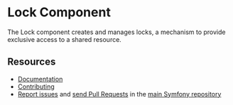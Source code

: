 Lock Component
==============

The Lock component creates and manages locks, a mechanism to provide exclusive
access to a shared resource.

Resources
---------

 * [Documentation](https://symfony.com/doc/current/components/lock.html)
 * [Contributing](https://symfony.com/doc/current/contributing/index.html)
 * [Report issues](https://github.com/symfony/symfony/issues) and
   [send Pull Requests](https://github.com/symfony/symfony/pulls)
   in the [main Symfony repository](https://github.com/symfony/symfony)
